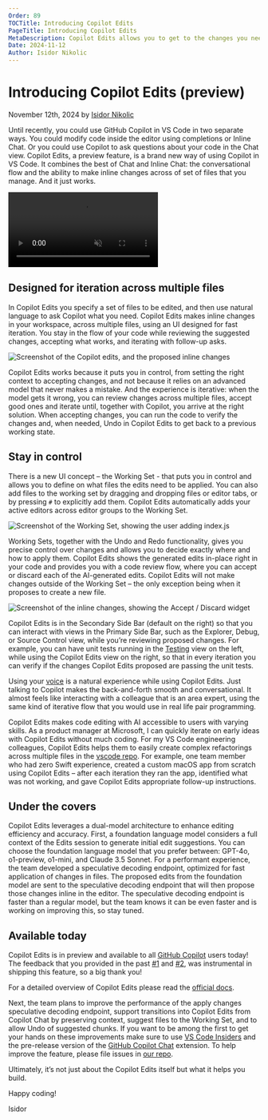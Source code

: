```yaml
---
Order: 89
TOCTitle: Introducing Copilot Edits
PageTitle: Introducing Copilot Edits
MetaDescription: Copilot Edits allows you to get to the changes you need in your workspace, across multiple files, using a UI designed for fast iteration. You can specify a set of files to be edited, and then use natural language to simply ask Copilot what you need. You stay in the flow of your code while reviewing the suggested changes, accepting what works, and iterating with follow-up asks.
Date: 2024-11-12
Author: Isidor Nikolic
---
```


# Introducing Copilot Edits (preview)

November 12th, 2024 by [Isidor Nikolic](https://x.com/isidorn)

Until recently, you could use GitHub Copilot in VS Code in two separate ways. You could modify code inside the editor using completions or Inline Chat. Or you could use Copilot to ask questions about your code in the Chat view. Copilot Edits, a preview feature, is a brand new way of using Copilot in VS Code. It combines the best of Chat and Inline Chat: the conversational flow and the ability to make inline changes across of set of files that you manage. And it just works.

<video src="blog-video-demo.mp4" title="Copilot Edits video" autoplay muted controls></video>

## Designed for iteration across multiple files

In Copilot Edits you specify a set of files to be edited, and then use natural language to ask Copilot what you need. Copilot Edits makes inline changes in your workspace, across multiple files, using an UI designed for fast iteration. You stay in the flow of your code while reviewing the suggested changes, accepting what works, and iterating with follow-up asks.

![Screenshot of the Copilot edits, and the proposed inline changes](copilot-edits.png)

Copilot Edits works because it puts you in control, from setting the right context to accepting changes, and not because it relies on an advanced model that never makes a mistake. And the experience is iterative: when the model gets it wrong, you can review changes across multiple files, accept good ones and iterate until, together with Copilot, you arrive at the right solution. When accepting changes, you can run the code to verify the changes and, when needed, Undo in Copilot Edits to get back to a previous working state.

## Stay in control

There is a new UI concept – the Working Set - that puts you in control and allows you to define on what files the edits need to be applied. You can also add files to the working set by dragging and dropping files or editor tabs, or by pressing `#` to explicitly add them. Copilot Edits automatically adds your active editors across editor groups to the Working Set.

![Screenshot of the Working Set, showing the user adding index.js](working-set.png)

Working Sets, together with the Undo and Redo functionality, gives you precise control over changes and allows you to decide exactly where and how to apply them. Copilot Edits shows the generated edits in-place right in your code and provides you with a code review flow, where you can accept or discard each of the AI-generated edits. Copilot Edits will not make changes outside of the Working Set – the only exception being when it proposes to create a new file.

![Screenshot of the inline changes, showing the Accept / Discard widget](changes.png)

Copilot Edits is in the Secondary Side Bar (default on the right) so that you can interact with views in the Primary Side Bar, such as the Explorer, Debug, or Source Control view, while you’re reviewing proposed changes. For example, you can have unit tests running in the [Testing](https://code.visualstudio.com/docs/editor/testing) view on the left, while using the Copilot Edits view on the right, so that in every iteration you can verify if the changes Copilot Edits proposed are passing the unit tests.

Using your [voice](https://code.visualstudio.com/docs/editor/voice) is a natural experience while using Copilot Edits. Just talking to Copilot makes the back-and-forth smooth and conversational. It almost feels like interacting with a colleague that is an area expert, using the same kind of iterative flow that you would use in real life pair programming.

Copilot Edits makes code editing with AI accessible to users with varying skills. As a product manager at Microsoft, I can quickly iterate on early ideas with Copilot Edits without much coding. For my VS Code engineering colleagues, Copilot Edits helps them to easily create complex refactorings across multiple files in the [vscode repo](https://github.com/microsoft/vscode). For example, one team member who had zero Swift experience, created a custom macOS app from scratch using Copilot Edits – after each iteration they ran the app, identified what was not working, and gave Copilot Edits appropriate follow-up instructions.

## Under the covers

Copilot Edits leverages a dual-model architecture to enhance editing efficiency and accuracy. First, a foundation language model considers a full context of the Edits session to generate initial edit suggestions. You can choose the foundation language model that you prefer between: GPT-4o, o1-preview, o1-mini, and Claude 3.5 Sonnet. For a performant experience, the team developed a speculative decoding endpoint, optimized for fast application of changes in files. The proposed edits from the foundation model are sent to the speculative decoding endpoint that will then propose those changes inline in the editor. The speculative decoding endpoint is faster than a regular model, but the team knows it can be even faster and is working on improving this, so stay tuned.

## Available today

Copilot Edits is in preview and available to all [GitHub Copilot]( https://marketplace.visualstudio.com/items?itemName=GitHub.copilot) users today! The feedback that you provided in the past [#1](https://github.com/microsoft/vscode-copilot-release/issues/95) and [#2](https://github.com/microsoft/vscode-copilot-release/issues/1098), was instrumental in shipping this feature, so a big thank you!

For a detailed overview of Copilot Edits please read the [official docs](https://code.visualstudio.com/docs/copilot/copilot-edits).

Next, the team plans to improve the performance of the apply changes speculative decoding endpoint, support transitions into Copilot Edits from Copilot Chat by preserving context, suggest files to the Working Set, and to allow Undo of suggested chunks.
If you want to be among the first to get your hands on these improvements make sure to use [VS Code Insiders]( https://code.visualstudio.com/insiders/) and the pre-release version of the [GitHub Copilot Chat]( https://marketplace.visualstudio.com/items?itemName=GitHub.copilot-chat) extension. To help improve the feature, please file issues in [our repo](https://github.com/microsoft/vscode-copilot-release).

Ultimately, it’s not just about the Copilot Edits itself but what it helps you build.

Happy coding!

Isidor
